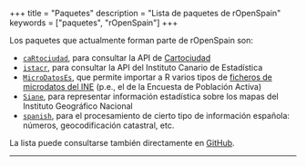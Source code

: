 +++
title = "Paquetes"
description = "Lista de paquetes de rOpenSpain"
keywords = ["paquetes", "rOpenSpain"]
+++

Los paquetes que actualmente forman parte de rOpenSpain son:

* [`caRtociudad`](https://github.com/rOpenSpain/caRtociudad), para consultar la API de [Cartociudad](http://www.cartociudad.es/visor/)
* [`istacr`](https://github.com/rOpenSpain/istacr), para consultar la API del Instituto Canario de Estadística
* [`MicroDatosEs`](https://github.com/rOpenSpain/MicroDatosEs), que permite importar a R varios tipos de [ficheros de microdatos del INE](http://www.ine.es/prodyser/microdatos.htm) (p.e., el de la Encuesta de Población Activa)
* [`Siane`](https://github.com/rOpenSpain/Siane), para representar información estadística sobre los mapas del Instituto Geográfico Nacional
* [`spanish`](https://github.com/rOpenSpain/spanish), para el procesamiento de cierto tipo de información española: números, geocodificación catastral, etc.

La lista puede consultarse también directamente en [GitHub](https://github.com/rOpenSpain).





---

